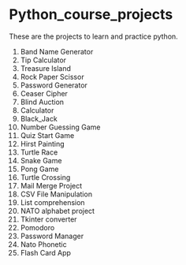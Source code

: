 # Python_course_projects
These are the projects to learn and practice python.
1. Band Name Generator
2. Tip Calculator
3. Treasure Island
4. Rock Paper Scissor
5. Password Generator
6. Ceaser Cipher
7. Blind Auction
8. Calculator
9. Black_Jack
10. Number Guessing Game
11. Quiz Start Game
12. Hirst Painting
13. Turtle Race
14. Snake Game
15. Pong Game
16. Turtle Crossing
17. Mail Merge Project
18. CSV File Manipulation
19. List comprehension
20. NATO alphabet project
21. Tkinter converter
22. Pomodoro
23. Password Manager
24. Nato Phonetic
25. Flash Card App